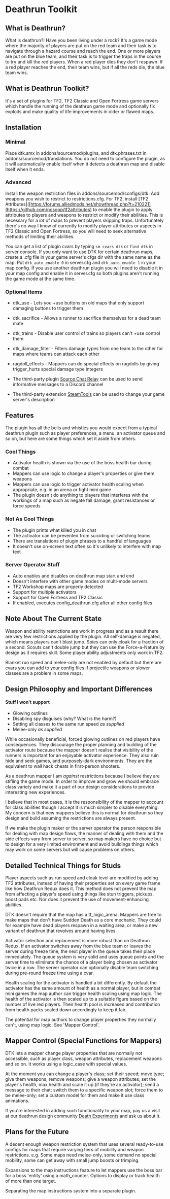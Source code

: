 # Deathrun Toolkit

## What is Deathrun?

What is deathrun?! Have you been living under a rock? It's a game mode where the majority of players are put on the red team and their task is to navigate through a hazard course and reach the end. One or more players are put on the blue team, and their task is to trigger the traps in the course to try and kill the red players. When a red player dies they don't respawn. If a red player reaches the end, their team wins, but if all the reds die, the blue team wins.

## What is Deathrun Toolkit?

It's a set of plugins for TF2, TF2 Classic and Open Fortress game servers which handle the running of the deathrun game mode and optionally fix exploits and make quality of life improvements in older or flawed maps.

## Installation

### Minimal

Place dtk.smx in addons/sourcemod/plugins, and dtk.phrases.txt in addons/sourcemod/translations. You do not need to configure the plugin, as it will automatically enable itself when it detects a deathrun map and disable itself when it ends.

### Advanced

Install the weapon restriction files in addons/sourcemod/configs/dtk. Add weapons you wish to restrict to restrictions.cfg.
For TF2, install [TF2 Attributes]([https://forums.alliedmods.net/showthread.php?t=210221](https://github.com/nosoop/tf2attributes) to enable the plugin to apply attributes to players and weapons to restrict or modify their abilities. This is necessary for a *lot* of maps to prevent players skipping traps. Unfortunately there's no way I know of currently to modify player attributes or aspects in TF2 Classic and Open Fortress, so you will need to seek alternative methods of limiting their abilities.

You can get a list of plugin cvars by typing `sm cvars dtk` or `find dtk` in server console.
If you only want to use DTK for certain deathrun maps, create a .cfg file in your game server's cfgs dir with the same name as the map. Put `dtk_auto_enable 0` in server.cfg and `dtk_auto_enable 1` in your map config. If you use another deathrun plugin you will need to disable it in your map config and enable it in server.cfg so both plugins aren't running the game mode at the same time.

### Optional Items

* dtk_use - Lets you +use buttons on old maps that only support damaging buttons to trigger them
* dtk_sacrifice - Allows a runner to sacrifice themselves for a dead team mate
* dtk_trains - Disable user control of trains so players can't +use control them
* dtk_damage_filter - Filters damage types from one team to the other for maps where teams can attack each other
* ragdoll_effects - Mappers can do special effects on ragdolls by giving trigger_hurts special damage type integers

* The third-party plugin [Source Chat Relay](https://forums.alliedmods.net/showthread.php?p=2617899) can be used to send informative messages to a Discord channel
* The third-party extension [SteamTools](https://forums.alliedmods.net/showthread.php?t=236206) can be used to change your game server's description

## Features

The plugin has all the bells and whistles you would expect from a typical deathrun plugin such as player preferences, a menu, an activator queue and so on, but here are some things which set it aside from others.

### Cool Things

* Activator health is shown via the use of the boss health bar during combat
* Mappers can use logic to change a player's properties or give them weapons
* Mappers can use logic to trigger activator health scaling when appropriate, e.g. in an arena or fight mini game
* The plugin doesn't do anything to players that interferes with the workings of a map such as negate fall damage, grant resistances or force speeds

### Not As Cool Things

* The plugin prints what killed you in chat
* The activator can be prevented from suiciding or switching teams
* There are translations of plugin phrases to a handful of languages
* It doesn't use on-screen text often so it's unlikely to interfere with map text

### Server Operator Stuff

* Auto enables and disables on deathrun map start and end
* Doesn't interfere with other game modes on multi-mode servers
* TF2 Workshop maps are properly detected
* Support for multiple activators
* Support for Open Fortress and TF2 Classic
* If enabled, executes config_deathrun.cfg after all other config files

## Note About The Current State

Weapon and ability restrictions are work in progress and as a result there are very few restrictions applied by the plugin. All self-damage is negated, which means players can't blast jump. Spies can only cloak for a fraction of a second. Scouts can't double jump but they can use the Force-a-Nature by design as it requires skill. Some player ability adjustments only work in TF2.

Blanket run speed and melee-only are not enabled by default but there are cvars you can add to your config files if projectile weapons or slower classes are a problem in some maps.

## Design Philosophy and Important Differences

#### Stuff I won't support

* Glowing outlines
* Disabling spy disguises (why? What is the harm?)
* Setting all classes to the same run speed *as supplied*
* Melee-only *as supplied*

While occasionally beneficial, forced glowing outlines on red players have consequences. They discourage the proper planning and building of the activator route because the mapper doesn't realise that visibility of the runners is important for an enjoyable activator experience. They also ruin hide and seek games, and purposely-dark environments. They are the equivalent to wall hack cheats in first-person shooters.

As a deathrun mapper I am *against* restrictions because I believe they are stifling the game mode. In order to improve and grow we should embrace class variety and make it a part of our design considerations to provide interesting new experiences.

I believe that in most cases, it is the responsibility of the mapper to account for class abilities though I accept it is much simpler to disable everything. My concern is that new mappers believe this is normal for deathrun so they design and build assuming the restrictions are always present.

If we make the plugin maker or the server operator the person responsible for dealing with map design flaws, the manner of dealing with them and the side effects vary from server to server, so map makers have no choice but to design for a very limited environment and avoid buildings things which may work on some servers but will cause problems on others.

## Detailed Technical Things for Studs

Player aspects such as run speed and cloak level are modified by adding TF2 attributes, instead of having their properties set on every game frame like how Deathrun Redux does it. This method does not prevent the map from affecting a player's speed using things like stun triggers, pickups, boost pads etc. Nor does it prevent the use of movement-enhancing abilities.

DTK doesn't require that the map has a tf_logic_arena. Mappers are free to make maps that don't have Sudden Death as a core mechanic. They could for example have dead players respawn in a waiting area, or make a new variant of deathrun that revolves around having lives.

Activator selection and replacement is more robust than on Deathrun Redux. If an activator switches away from the blue team or leaves the server during freeze time, the next player in the queue takes their place immediately. The queue system is very solid and uses queue points and the server time to eliminate the chance of a player being chosen as activator twice in a row. The server operator can optionally disable team switching during pre-round freeze time using a cvar.

Health scaling for the activator is handled a bit differently. By default the activator has the same amount of health as a normal player, but in combat mini games the map author can trigger health scaling using map logic. The health of the activator is then scaled up to a suitable figure based on the number of live red players. Their health pool is increased and contribution from health packs scaled down accordingly to keep it fair. 

The potential for map authors to change player properties they normally can't, using map logic. See 'Mapper Control'.

## Mapper Control (Special Functions for Mappers)

DTK lets a mapper change player properties that are normally not accessible, such as player class, weapon attributes, replacement weapons and so on. It works using a logic_case with special values.

At the moment you can change a player's class; set their speed; move type; give them weapons; remove weapons; give a weapon attributes; set the player's health, max health and scale it up (if they're an activator); send a message to their chat; switch them to a specific weapon slot; force them to be melee-only; set a custom model for them and make it use class animations.

If you're interested in adding such functionality to your map, pay us a visit at our deathrun design community [Death Experiments](https://steamcommunity.com/groups/death_experiments) and ask us about it. 

## Plans for the Future

A decent enough weapon restriction system that uses several ready-to-use configs for maps that require varying tiers of mobility and weapon restrictions. e.g. Some maps need melee-only, some demand no special mobility, some can get away with small jump boosts or trimping.

Expansions to the map instructions feature to let mappers use the boss bar for a boss 'entity' using a math_counter. Options to display or track health of more than one target.

Separating the map instructions system into a separate plugin.
